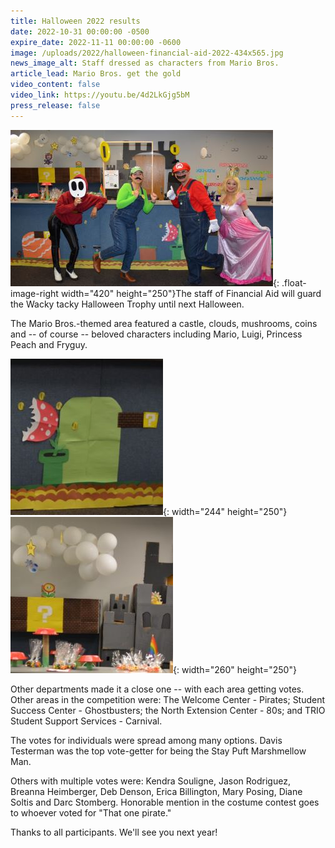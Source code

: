 ```yaml
---
title: Halloween 2022 results
date: 2022-10-31 00:00:00 -0500
expire_date: 2022-11-11 00:00:00 -0600
image: /uploads/2022/halloween-financial-aid-2022-434x565.jpg
news_image_alt: Staff dressed as characters from Mario Bros.
article_lead: Mario Bros. get the gold
video_content: false
video_link: https://youtu.be/4d2LkGjg5bM
press_release: false
---
```

![](/uploads/2022/halloween-financial-aid-2022-420x250-jpg.jpg){: .float-image-right width="420" height="250"}The staff of Financial Aid will guard the Wacky tacky Halloween Trophy until next Halloween.

The Mario Bros.-themed area featured a castle, clouds, mushrooms, coins and -- of course -- beloved characters including Mario, Luigi, Princess Peach and Fryguy.

![](/uploads/2022/halloween-mario-bros-decorations250x244.jpg){: width="244" height="250"}&nbsp;![](/uploads/2022/halloween-mario-bros-decorations250x260.jpg){: width="260" height="250"}

Other departments made it a close one -- with each area getting votes. Other areas in the competition were: The Welcome Center - Pirates; Student Success Center - Ghostbusters; the North Extension Center - 80s; and TRIO Student Support Services - Carnival.

The votes for individuals were spread among many options. Davis Testerman was the top vote-getter for being the Stay Puft Marshmellow Man.

Others with multiple votes were: Kendra Souligne, Jason Rodriguez, Breanna Heimberger, Deb Denson, Erica Billington, Mary Posing, Diane Soltis and Darc Stomberg. Honorable mention in the costume contest goes to whoever voted for "That one pirate."&nbsp;

Thanks to all participants. We'll see you next year\!

&nbsp;

&nbsp;

&nbsp;